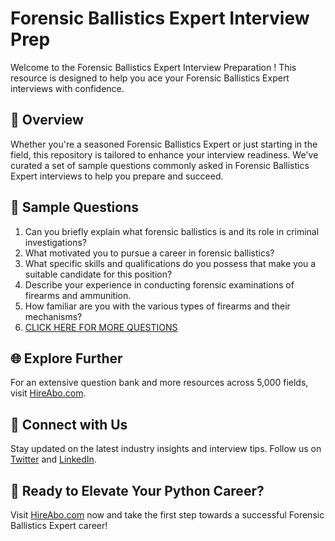 # Forensic Ballistics Expert Interview Prep

Welcome to the Forensic Ballistics Expert Interview Preparation ! This resource is designed to help you ace your Forensic Ballistics Expert interviews with confidence.

## 🚀 Overview

Whether you're a seasoned Forensic Ballistics Expert or just starting in the field, this repository is tailored to enhance your interview readiness. We've curated a set of sample questions commonly asked in Forensic Ballistics Expert interviews to help you prepare and succeed.

## 📝 Sample Questions

1. Can you briefly explain what forensic ballistics is and its role in criminal investigations?
2. What motivated you to pursue a career in forensic ballistics?
3. What specific skills and qualifications do you possess that make you a suitable candidate for this position?
4. Describe your experience in conducting forensic examinations of firearms and ammunition.
5. How familiar are you with the various types of firearms and their mechanisms?
6. [CLICK HERE FOR MORE QUESTIONS](https://hireabo.com/job/9_4_11/Forensic%20Ballistics%20Expert)

## 🌐 Explore Further

For an extensive question bank and more resources across 5,000 fields, visit [HireAbo.com](https://www.hireabo.com).

## 📱 Connect with Us

Stay updated on the latest industry insights and interview tips. Follow us on [Twitter](https://twitter.com/hireabo) and [LinkedIn](https://www.linkedin.com/in/hire-abo-3609972a8/).

## 🚀 Ready to Elevate Your Python Career?

Visit [HireAbo.com](https://www.hireabo.com) now and take the first step towards a successful Forensic Ballistics Expert career!